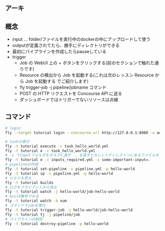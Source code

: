 
## アーキ

## 概念
* input ... folder/ファイルを実行中のdockerの中にアップロードして使う
* outputが定義されてたら、勝手にディレクトリができる
* 最初にパイプラインを作成したらpauseしている
* trigger 
  * Job の WebUI 上の + ボタンをクリックする(前のセクションで触れた通りです)
  * Resource の検出から Job を起動する(これは次のレッスン Resource から Job を起動する でご紹介します)
  * fly trigger-job -j pipeline/jobname コマンド
  * POST の HTTP リクエストを Concourse API に送る
  * ダッシュボードではトリガーでないリソースは点線

## コマンド
```sh
# login
fly --target tutorial login --concourse-url http://127.0.0.1:8080 -u admin -p admin

# taskの実行
fly -t tutorial execute -c task_hello_world.yml
fly -t tutorial e -c task_hello_world.yml
# -i でinputフォルダをタスクに渡す　. を渡すとカレントディレクトリにあるファイルを全部渡す
fly -t tutorial e -c inputs_required.yml -i some-important-input=.
# pipelineの作成
fly -t tutorial set-pipeline -c pipeline.yml -p hello-world
fly -t tutorial sp -c pipeline.yml -p hello-world
# ビルドを見る
fly -t tutorial builds
# ログをクライアントから見る
fly -t tutorial watch -j hello-world/job-hello-world
# build番号でみる
fly -t tutorial watch -b num
# コマンドでjobを実行
fly -t tutorial trigger-job -j hello-world/job-hello-world
fly -t tutorial tj -j pipeline/job
# パイプラインの削除
fly -t tutorial destroy-pipeline -p hello-world

```